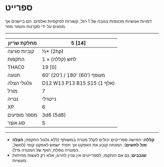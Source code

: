 # ספרייט

דמויות אנושיות מכונפות בגובה של 1 רגל, קשורות לפיקסיות ואלפים. הם ביישנים אך מונעים על ידי סקרנות והומור מוזר.

------

| מחלקת שריון     | 5 [14]                        |
| ---------------- | ----------------------------- |
| קוביות פגיעה     | ½* (2hp)                      |
| התקפות           | 1 × לחש (קללה)               |
| THAC0            | 19 [0]                        |
| תנועה            | 60’ (20’) / 180’ (60’) מעופף |
| גלגולי הצלה      | D12 W13 P13 B15 S15 (אלף 1)  |
| מורל             | 7                             |
| נטייה            | נייטרלי                      |
| XP               | 6                             |
| מספר מופיעים     | 3d6 (5d8)                     |
| סוג אוצר         | S                             |

------

- **קללה:** חמישה ספרייטים יכולים לקלל מטרה במשותף (ללא גלגול התקפה; **הצלה מול לחשים**). המנחה קובע את האפקט אך תמיד ישמש לאפקט קומי (למשל, המטרה נופלת, האף של המטרה גדל).
- **שובבים:** גם אם הותקפו, לספרייטים אין עניין להרוג, אלא רק לעשות מתיחות מעשיות.